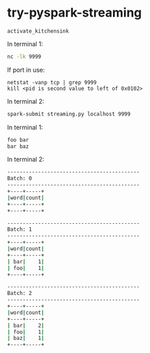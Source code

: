 # try-pyspark-streaming

```
activate_kitchensink
```

In terminal 1:

```bash
nc -lk 9999
```

If port in use:

```
netstat -vanp tcp | grep 9999
kill <pid is second value to left of 0x0102>
```

In terminal 2:

```bash
spark-submit streaming.py localhost 9999
```

In terminal 1:
```bash
foo bar
bar baz
```

In terminal 2:

```bash
-------------------------------------------
Batch: 0
-------------------------------------------
+----+-----+
|word|count|
+----+-----+
+----+-----+

-------------------------------------------
Batch: 1
-------------------------------------------
+----+-----+
|word|count|
+----+-----+
| bar|    1|
| foo|    1|
+----+-----+

-------------------------------------------
Batch: 2
-------------------------------------------
+----+-----+
|word|count|
+----+-----+
| bar|    2|
| foo|    1|
| baz|    1|
+----+-----+
```
